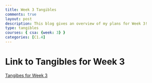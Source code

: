 ```yaml
---
title: Week 3 Tangibles
comments: true
layout: post
description: This blog gives an overview of my plans for Week 3!
type: tangibles
courses: { csa: {week: 3} }
categories: [C1.4]
---
```



# Link to Tangibles for Week 3 

[Tangibes for Week 3](https://github.com/nVarap/Emarlu/issues/1#issue-1878830580)